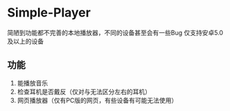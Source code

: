 # Simple-Player
简陋到功能都不完善的本地播放器，不同的设备甚至会有一些Bug
仅支持安卓5.0及以上的设备
## 功能
1. 能播放音乐
2. 检查耳机是否戴反（仅对与无法区分左右的耳机）
3. 网页播放器（仅有PC版的网页，有些设备有可能无法使用）
